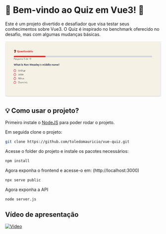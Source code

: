 # 🎉 Bem-vindo ao Quiz em Vue3! 🎉

Este é um projeto divertido e desafiador que visa testar seus conhecimentos sobre Vue3. O Quiz é inspirado no benchmark oferecido no desafio, mas com algumas mudanças básicas.

![logo](https://raw.githubusercontent.com/toledomauricio/vue-quiz/main/screenshots/screenshot1.png)

## 💡 Como usar o projeto?

Primeiro instale o [NodeJS](https://nodejs.org/en/download/) para poder rodar o projeto.

Em seguida clone o projeto:

```bash
git clone https://github.com/toledomauricio/vue-quiz.git
```

Acesse o folder do projeto e instale os pacotes necessários:

```bash
npm install
```

Agora exponha o frontend e acesse-o em: (http://localhost:3000)

```bash
npx serve public
```

Agora exponha a API

```bash
node server.js
```

## Vídeo de apresentação

[![Video](https://img.youtube.com/vi/2zrEeamFCJs/0.jpg)](https://www.youtube.com/watch?v=2zrEeamFCJs)
